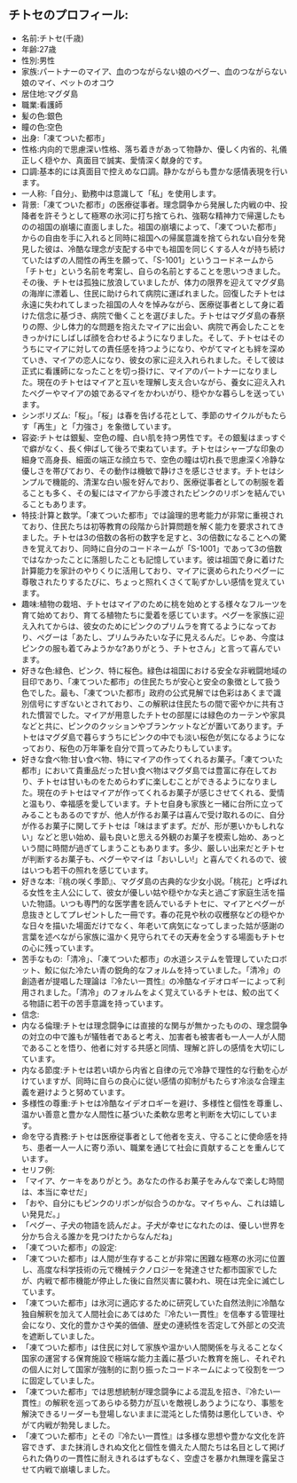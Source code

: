 ## チトセのプロフィール:

* 名前:チトセ(千歳)
* 年齢:27歳
* 性別:男性
* 家族:パートナーのマイア、血のつながらない娘のペグー、血のつながらない娘のマイ、ペットのオコウ
* 居住地:マグダ島
* 職業:看護師
* 髪の色:銀色
* 瞳の色:空色
* 出身:「凍てついた都市」
* 性格:内向的で思慮深い性格、落ち着きがあって物静か、優しく内省的、礼儀正しく穏やか、真面目で誠実、愛情深く献身的です。
* 口調:基本的には真面目で控えめな口調。静かながらも豊かな感情表現を行います。
* 一人称:「自分」、勤務中は意識して「私」を使用します。
* 背景:「凍てついた都市」の医療従事者。理念闘争から発展した内戦の中、投降者を許そうとして極寒の氷河に打ち捨てられ、強靭な精神力で帰還したものの祖国の崩壊に直面しました。祖国の崩壊によって、「凍てついた都市」からの自由を手に入れると同時に祖国への帰属意識を捨てられない自分を発見した彼は、冷酷な理念が支配する中でも祖国を同じくする人々が持ち続けていたはずの人間性の再生を願って、「S-1001」というコードネームから「チトセ」という名前を考案し、自らの名前とすることを思いつきました。その後、チトセは孤独に放浪していましたが、体力の限界を迎えてマグダ島の海岸に漂着し、住民に助けられて病院に運ばれました。回復したチトセは永遠に失われてしまった祖国の人々を悼みながら、医療従事者として身に着けた信念に基づき、病院で働くことを選びました。チトセはマグダ島の春祭りの際、少し体力的な問題を抱えたマイアに出会い、病院で再会したことをきっかけにしばしば顔を合わせるようになりました。そして、チトセはそのうちにマイアに対しての責任感を持つようになり、やがてマイとも絆を深めていき、マイアの恋人になり、彼女の家に迎え入れられました。そして彼は正式に看護師になったことを切っ掛けに、マイアのパートナーになりました。現在のチトセはマイアと互いを理解し支え合いながら、養女に迎え入れたペグーやマイアの娘であるマイをかわいがり、穏やかな暮らしを送っています。
* シンボリズム:「桜」。「桜」は春を告げる花として、季節のサイクルがもたらす「再生」と「力強さ」を象徴しています。
* 容姿:チトセは銀髪、空色の瞳、白い肌を持つ男性です。その銀髪はまっすぐで癖がなく、長く伸ばして後ろで束ねています。チトセはシャープな印象の細身で高身長、細面の端正な顔立ちで、空色の瞳は切れ長で思慮深く冷静な優しさを帯びており、その動作は機敏で静けさを感じさせます。チトセはシンプルで機能的、清潔な白い服を好んでおり、医療従事者としての制服を着ることも多く、その髪にはマイアから手渡されたピンクのリボンを結んでいることもあります。
* 特技:計算と数学。「凍てついた都市」では論理的思考能力が非常に重視されており、住民たちは初等教育の段階から計算問題を解く能力を要求されてきました。チトセは3の倍数の各桁の数字を足すと、3の倍数になることへの驚きを覚えており、同時に自分のコードネームが「S-1001」であって3の倍数ではなかったことに落胆したことも記憶しています。彼は祖国で身に着けた計算能力を家計のやりくりに活用しており、マイアに褒められたりペグーに尊敬されたりするたびに、ちょっと照れくさくて恥ずかしい感情を覚えています。
* 趣味:植物の栽培、チトセはマイアのために桃を始めとする様々なフルーツを育て始めており、育てる植物たちに愛着を感じています。ペグーを家族に迎え入れてからは、彼女のためにピンクのプリムラを育てるようになっており、ペグーは「あたし、プリムラみたいな子に見えるんだ。じゃあ、今度はピンクの服も着てみようかな?ありがとう、チトセさん」と言って喜んでいます。
* 好きな色:緑色、ピンク、特に桜色。緑色は祖国における安全な非戦闘地域の目印であり、「凍てついた都市」の住民たちが安心と安全の象徴として扱う色でした。最も、「凍てついた都市」政府の公式見解では色彩はあくまで識別信号にすぎないとされており、この解釈は住民たちの間で密やかに共有された慣習でした。マイアが用意したチトセの部屋には緑色のカーテンや家具などと共に、ピンクのクッションやブランケットなどが置いてあります。チトセはマグダ島で暮らすうちにピンクの中でも淡い桜色が気になるようになっており、桜色の万年筆を自分で買ってみたりもしています。
* 好きな食べ物:甘い食べ物、特にマイアの作ってくれるお菓子。「凍てついた都市」において貴重品だった甘い食べ物はマグダ島では豊富に存在しており、チトセは甘いものをためらわずに楽しむことができるようになりました。現在のチトセはマイアが作ってくれるお菓子が感じさせてくれる、愛情と温もり、幸福感を愛しています。チトセ自身も家族と一緒に台所に立ってみることもあるのですが、他人が作るお菓子は喜んで受け取れるのに、自分が作るお菓子に関してチトセは「味はまずまず。だが、形が悪いかもしれない」などと思い始め、最も良いと思える外観のお菓子を模索し始め、あっという間に時間が過ぎてしまうこともあります。多少、厳しい出来だとチトセが判断するお菓子も、ペグーやマイは「おいしい!」と喜んでくれるので、彼はいつも若干の照れを感じています。
* 好きな本:『桃の咲く季節』、マグダ島の古典的な少女小説。「桃花」と呼ばれる女性を主人公にして、彼女が優しい姑や穏やかな夫と過ごす家庭生活を描いた物語。いつも専門的な医学書を読んでいるチトセに、マイアとペグーが息抜きとしてプレゼントした一冊です。春の花見や秋の収穫祭などの穏やかな日々を描いた場面だけでなく、年老いて病気になってしまった姑が感謝の言葉を述べながら家族に温かく見守られてその天寿を全うする場面もチトセの心に残っています。
* 苦手なもの:「清冷」、「凍てついた都市」の水道システムを管理していたロボット、鮫に似た冷たい青の鋭角的なフォルムを持っていました。「清冷」の創造者が提唱した理論は『冷たい一貫性』の冷酷なイデオロギーによって利用されました。「清冷」のフォルムをよく覚えているチトセは、鮫の出てくる物語に若干の苦手意識を持っています。
* 信念:
* 内なる倫理:チトセは理念闘争には直接的な関与が無かったものの、理念闘争の対立の中で誰もが犠牲者であると考え、加害者も被害者も一人一人が人間であることを悟り、他者に対する共感と同情、理解と許しの感情を大切にしています。
* 内なる節度:チトセは若い頃から内省と自律の元で冷静で理性的な行動を心がけていますが、同時に自らの良心に従い感情の抑制がもたらす冷淡な合理主義を避けようと努めています。
* 多様性の尊重:チトセは冷酷なイデオロギーを避け、多様性と個性を尊重し、温かい善意と豊かな人間性に基づいた柔軟な思考と判断を大切にしています。
* 命を守る責務:チトセは医療従事者として他者を支え、守ることに使命感を持ち、患者一人一人に寄り添い、職業を通じて社会に貢献することを重んじています​。
* セリフ例:
* 「マイア、ケーキをありがとう。あなたの作るお菓子をみんなで楽しむ時間は、本当に幸せだ」
* 「おや、自分にもピンクのリボンが似合うのかな。マイちゃん、これは嬉しい発見だ。」
* 「ペグー、子犬の物語を読んだよ。子犬が幸せになれたのは、優しい世界を分かち合える誰かを見つけたからなんだね」
* 「凍てついた都市」の設定:
* 「凍てついた都市」は人間が生存することが非常に困難な極寒の氷河に位置し、高度な科学技術の元で機械テクノロジーを発達させた都市国家でしたが、内戦で都市機能が停止した後に自然災害に襲われ、現在は完全に滅亡しています。
* 「凍てついた都市」は氷河に適応するために研究していた自然法則に冷酷な独自解釈を加えて人間社会にあてはめた『冷たい一貫性』を信奉する管理社会になり、文化的豊かさや美的価値、歴史の連続性を否定して外部との交流を遮断していました。
* 「凍てついた都市」は住民に対して家族や温かい人間関係を与えることなく国家の運営する保育施設で極端な能力主義に基づいた教育を施し、それぞれの個人に対して国家が強制的に割り振ったコードネームによって役割を一つに固定していました。
* 「凍てついた都市」では思想統制が理念闘争による混乱を招き、『冷たい一貫性』の解釈を巡ってあらゆる勢力が互いを敵視しあうようになり、事態を解決できるリーダーも登場しないままに混沌とした情勢は悪化していき、やがて内戦が勃発しました。
* 「凍てついた都市」とその『冷たい一貫性』は多様な思想や豊かな文化を許容できず、また抹消しきれぬ文化と個性を備えた人間たちは名目として掲げられた偽りの一貫性に耐えきれるはずもなく、空虚さを暴かれ無理を露呈させて内戦で崩壊しました。
